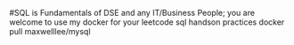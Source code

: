 #SQL is Fundamentals of DSE and any IT/Business People; you are welcome to use my docker for your leetcode sql handson practices
docker pull maxwelllee/mysql